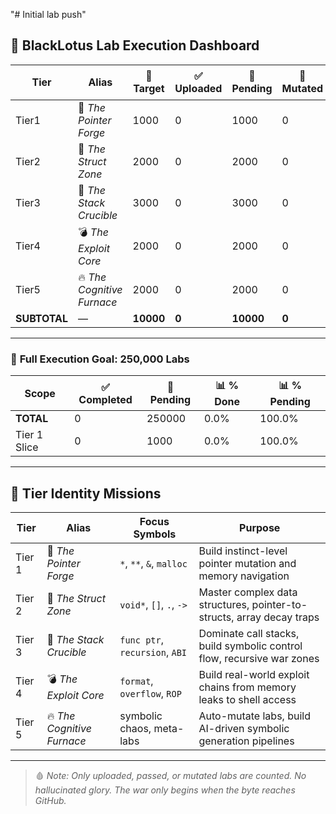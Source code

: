 "# Initial lab push"

## 🚀 BlackLotus Lab Execution Dashboard

| Tier | Alias | 🎯 Target | ✅ Uploaded | 🔄 Pending | 🧨 Mutated | 📊 % Complete | 📊 % Pending |
|------|------------------------|-----------|-------------|-------------|--------------|----------------|----------------|
| Tier1 | 🧠 *The Pointer Forge* | 1000 | 0 | 1000 | 0 | 0.0% | 100.0% |
| Tier2 | 🔩 *The Struct Zone* | 2000 | 0 | 2000 | 0 | 0.0% | 100.0% |
| Tier3 | 🔁 *The Stack Crucible* | 3000 | 0 | 3000 | 0 | 0.0% | 100.0% |
| Tier4 | 💣 *The Exploit Core* | 2000 | 0 | 2000 | 0 | 0.0% | 100.0% |
| Tier5 | 🔥 *The Cognitive Furnace* | 2000 | 0 | 2000 | 0 | 0.0% | 100.0% |
| **SUBTOTAL** | — | **10000** | **0** | **10000** | **0** | **0.00%** | **100.00%** |

---

### 🧬 **Full Execution Goal: 250,000 Labs**

| Scope        | ✅ Completed | 🔄 Pending | 📊 % Done | 📊 % Pending |
|--------------|--------------|-------------|-----------|----------------|
| **TOTAL**    | 0 | 250000 | 0.0% | 100.0% |
| Tier 1 Slice | 0 | 1000 | 0.0% | 100.0% |

---
## 🧠 **Tier Identity Missions**

| Tier | Alias | Focus Symbols | Purpose |
|------|------------------------|-----------------------------|---------|
| Tier 1 | 🧠 *The Pointer Forge* | `*`, `**`, `&`, `malloc` | Build instinct-level pointer mutation and memory navigation |
| Tier 2 | 🔩 *The Struct Zone* | `void*`, `[]`, `.`, `->` | Master complex data structures, pointer-to-structs, array decay traps |
| Tier 3 | 🔁 *The Stack Crucible* | `func ptr`, `recursion`, `ABI` | Dominate call stacks, build symbolic control flow, recursive war zones |
| Tier 4 | 💣 *The Exploit Core* | `format`, `overflow`, `ROP` | Build real-world exploit chains from memory leaks to shell access |
| Tier 5 | 🔥 *The Cognitive Furnace* | symbolic chaos, meta-labs | Auto-mutate labs, build AI-driven symbolic generation pipelines |

---
> 🩸 *Note: Only uploaded, passed, or mutated labs are counted. No hallucinated glory. The war only begins when the byte reaches GitHub.*

